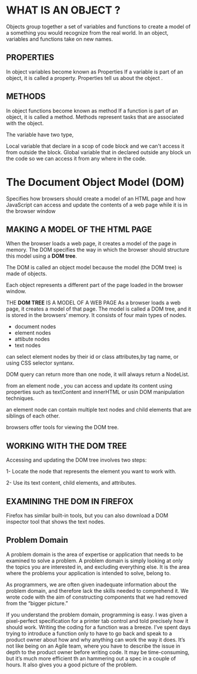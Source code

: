 # WHAT IS AN OBJECT ? #

Objects group together a set of variables and functions to create a model of a something you would recognize from the real world. In an object, variables and functions take on new names.


## PROPERTIES ##
In object variables become known as Properties
If a variable is part of an object, it is called a property. Properties tell us about the object .
## METHODS ##
In object functions become known as method
If a function is part of an object, it is called a method. Methods represent tasks that are associated with the object.

The variable have two type,

Local variable that declare in a scop of code block and we can't access it from outside the block.
Global variable that in declared outside any block un the code so we can access it from any where in the code.

# The Document Object Model (DOM)
Specifies how browsers should create a model of an HTML page and how JavaScript can access and update the contents of a web page while it is in the browser window

## MAKING A MODEL OF THE HTML PAGE ##

When the browser loads a web page, it creates a model of the page in memory. The DOM specifies the way in which the browser should structure this model using a **DOM tree**.

The DOM is called an object model because the model (the DOM tree) is made of objects.

Each object represents a different part of the page loaded in the browser window.

THE **DOM TREE** IS A MODEL OF A WEB PAGE
As a browser loads a web page, it creates a model of that page. The model is called a DOM tree, and it is stored in the browsers’ memory. It consists of four main types of nodes.
- document nodes
- element nodes
- attibute nodes
- text nodes

can select element nodes by their id or class attributes,by tag name, or using CSS selector syntanx.

DOM query can return more than one node, it will always return a NodeList.

from an element node , you can access and update its content using properties such as textContent and innerHTML or usin DOM manipulation techniques.

an element node can contain multiple text nodes and child elements that are siblings of each other.

browsers offer tools for viewing the DOM tree.

## WORKING WITH THE DOM TREE

Accessing and updating the DOM tree involves two steps:

1- Locate the node that represents the element you want to work with.

2- Use its text content, child elements, and attributes.

## EXAMINING THE DOM IN FIREFOX

Firefox has similar built-in tools, but you can also download a DOM inspector tool that shows the text nodes.

## Problem Domain
A problem domain is the area of expertise or application that needs to be examined to solve a problem. A problem domain is simply looking at only the topics you are interested in, and excluding everything else. It is the area where the problems your application is intended to solve, belong to.

As programmers, we are often given inadequate information about the problem domain, and therefore lack the skills needed to comprehend it. We wrote code with the aim of constructing components that we had removed from the “bigger picture.”

If you understand the problem domain, programming is easy. I was given a pixel-perfect specification for a printer tab control and told precisely how it should work. Writing the coding for a function was a breeze. I’ve spent days trying to introduce a function only to have to go back and speak to a product owner about how and why anything can work the way it does. It’s not like being on an Agile team, where you have to describe the issue in depth to the product owner before writing code. It may be time-consuming, but it’s much more efficient th an hammering out a spec in a couple of hours. It also gives you a good picture of the problem.
